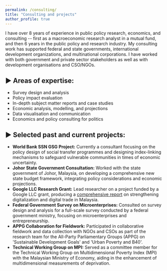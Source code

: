 ```yaml
---
permalink: /consulting/
title: "Consulting and projects"
author_profile: true
---
```


I have over 8 years of experience in public policy research, economics, and consulting -- first as a macroeconomic research analyst in a mutual fund, and then 6 years in the public policy and research industry. My consulting work has supported federal and state governments, international development organizations, and multinational corporations. I have worked with both government and private sector stakeholders as well as with development organisations and CSO/NGOs. 

## ▶ Areas of expertise: 
* Survey design and analysis
* Policy impact evaluation
* In-depth subject matter reports and case studies
* Economic analysis, modelling, and projections
* Data visualisation and communication
* Economics and policy consulting for politics

## ▶ Selected past and current projects:
<ul>
  <li><strong>World Bank SSN GSG Project:</strong> Currently a consultant focusing on the policy design of social transfer programmes and designing index-linking mechanisms to safeguard vulnerable communities in times of economic uncertainty.</li>
  <li><strong>Johor State Government Consultation:</strong> Worked with the state government of Johor, Malaysia, on developing a comprehensive new state budget framework, integrating policy considerations and economic projections.</li>
  <li><strong>Google LLC Research Grant:</strong> Lead researcher on a project funded by a Google LLC grant, producing a <a href="https://www.isis.org.my/wp-content/uploads/2022/02/Strengthening-digital-trade-and-digitalisation-in-Malaysia_24-Feb.pdf">comprehensive report</a> on strengthening digitalization and digital trade in Malaysia.</li>
  <li><strong>Federal Government Survey on Microenterprises:</strong> Consulted on survey design and analysis for a full-scale survey conducted by a federal government ministry, focusing on microenterprises and entrepreneurship.</li>
  <li><strong>APPG Collaboration for Fieldwork:</strong> Participated in collaborative fieldwork and data collection with NGOs and CSOs as part of the research team for the All-Party Parliamentary Groups (APPG) on 'Sustainable Development Goals' and 'Urban Poverty and B40'.</li>
  <li><strong>Technical Working Group on MPI:</strong> Served as a committee member for the Technical Working Group on Multidimensional Poverty Index (MPI) with the Malaysian Ministry of Economy, aiding in the enhancement of multidimensional measurements of deprivation.</li>
</ul>